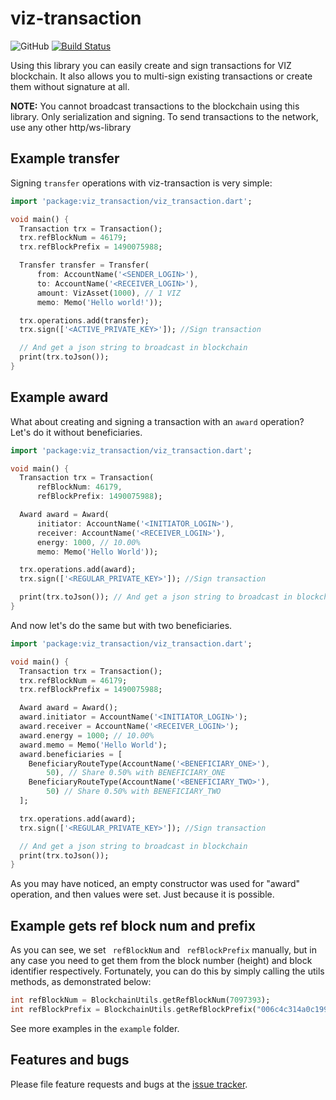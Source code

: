 # viz-transaction

![GitHub](https://img.shields.io/github/license/VizTower/viz-transaction.svg)
[![Build Status](https://travis-ci.com/VizTower/viz-transaction.svg?branch=master)](https://travis-ci.com/VizTower/viz-transaction)

Using this library you can easily create and sign transactions for VIZ blockchain.
It also allows you to multi-sign existing transactions or create them without signature at all.

**NOTE:** You cannot broadcast transactions to the blockchain using this library. Only serialization and signing.
To send transactions to the network, use any other http/ws-library

## Example transfer

Signing ``transfer`` operations with viz-transaction is very simple:

```dart
import 'package:viz_transaction/viz_transaction.dart';

void main() {
  Transaction trx = Transaction();
  trx.refBlockNum = 46179;
  trx.refBlockPrefix = 1490075988;

  Transfer transfer = Transfer(
      from: AccountName('<SENDER_LOGIN>'),
      to: AccountName('<RECEIVER_LOGIN>'),
      amount: VizAsset(1000), // 1 VIZ
      memo: Memo('Hello world!'));

  trx.operations.add(transfer);
  trx.sign(['<ACTIVE_PRIVATE_KEY>']); //Sign transaction

  // And get a json string to broadcast in blockchain
  print(trx.toJson());
}
```

## Example award

What about creating and signing a transaction with an ``award`` operation? Let's do it without beneficiaries.

```dart
import 'package:viz_transaction/viz_transaction.dart';

void main() {
  Transaction trx = Transaction(
      refBlockNum: 46179,
      refBlockPrefix: 1490075988);

  Award award = Award(
      initiator: AccountName('<INITIATOR_LOGIN>'),
      receiver: AccountName('<RECEIVER_LOGIN>'),
      energy: 1000, // 10.00%
      memo: Memo('Hello World'));

  trx.operations.add(award);
  trx.sign(['<REGULAR_PRIVATE_KEY>']); //Sign transaction

  print(trx.toJson()); // And get a json string to broadcast in blockchain
}
```

And now let's do the same but with two beneficiaries.

```dart
import 'package:viz_transaction/viz_transaction.dart';

void main() {
  Transaction trx = Transaction();
  trx.refBlockNum = 46179;
  trx.refBlockPrefix = 1490075988;

  Award award = Award();
  award.initiator = AccountName('<INITIATOR_LOGIN>');
  award.receiver = AccountName('<RECEIVER_LOGIN>');
  award.energy = 1000; // 10.00%
  award.memo = Memo('Hello World');
  award.beneficiaries = [
    BeneficiaryRouteType(AccountName('<BENEFICIARY_ONE>'),
        50), // Share 0.50% with BENEFICIARY_ONE
    BeneficiaryRouteType(AccountName('<BENEFICIARY_TWO>'),
        50) // Share 0.50% with BENEFICIARY_TWO
  ];

  trx.operations.add(award);
  trx.sign(['<REGULAR_PRIVATE_KEY>']); //Sign transaction

  // And get a json string to broadcast in blockchain
  print(trx.toJson());
}
```

As you may have noticed, an empty constructor was used for "award" operation, and then values were set. Just because it is possible.

## Example gets ref block num and prefix

As you can see, we set `` refBlockNum`` and `` refBlockPrefix`` manually, 
but in any case you need to get them from the block number (height)
and block identifier respectively. Fortunately, you can do this by simply calling the utils methods, 
as demonstrated below:

```dart
int refBlockNum = BlockchainUtils.getRefBlockNum(7097393);
int refBlockPrefix = BlockchainUtils.getRefBlockPrefix("006c4c314a0c19918caa3187abdebfeeb56724b1");
```

See more examples in the ``example`` folder.

## Features and bugs

Please file feature requests and bugs at the [issue tracker][tracker].

[tracker]: https://github.com/VizTower/viz-transaction/issues

